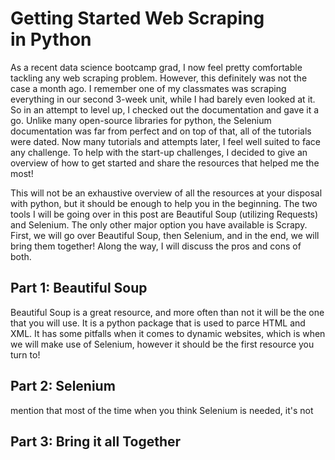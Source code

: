 # Getting Started Web Scraping in Python

As a recent data science bootcamp grad, I now feel pretty comfortable tackling any web scraping problem. However, this definitely was not the case a month ago. I remember one of my classmates was scraping everything in our second 3-week unit, while I had barely even looked at it. So in an attempt to level up, I checked out the documentation and gave it a go. Unlike many open-source libraries for python, the Selenium documentation was far from perfect and on top of that, all of the tutorials were dated. Now many tutorials and attempts later, I feel well suited to face any challenge. To help with the start-up challenges, I decided to give an overview of how to get started and share the resources that helped me the most!

This will not be an exhaustive overview of all the resources at your disposal with python, but it should be enough to help you in the beginning. The two tools I will be going over in this post are Beautiful Soup (utilizing Requests) and Selenium. The only other major option you have available is Scrapy. First, we will go over Beautiful Soup, then Selenium, and in the end, we will bring them together! Along the way, I will discuss the pros and cons of both. 

## Part 1: Beautiful Soup
Beautiful Soup is a great resource, and more often than not it will be the one that you will use. It is a python package that is used to parce HTML and XML. It has some pitfalls when it comes to dynamic websites, which is when we will make use of Selenium, however it should be the first resource you turn to!

## Part 2: Selenium
mention that most of the time when you think Selenium is needed, it's not

## Part 3: Bring it all Together
